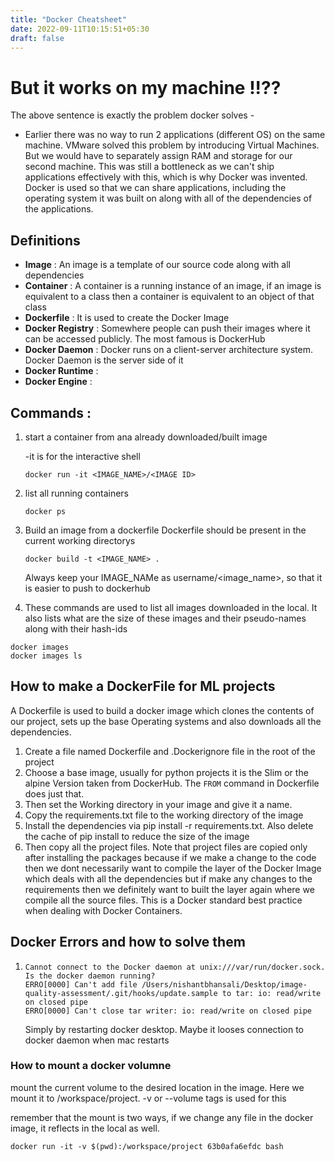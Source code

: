 ```yaml
---
title: "Docker Cheatsheet"
date: 2022-09-11T10:15:51+05:30
draft: false
---
```


# But it works on my machine !!??
The above sentence is exactly the problem docker solves - 
- Earlier there was no way to run 2 applications (different OS) on the same machine. VMware solved this problem by introducing Virtual Machines. But we would have to separately assign RAM and storage for our second machine. This was still a bottleneck as we can't ship applications effectively with this, which is why Docker was invented. Docker is used so that we can share applications, including the operating system it was built on along with all of the dependencies of the applications. 

## Definitions
- **Image** : An image is a template of our source code along with all dependencies
- **Container** : A container is a running instance of an image, if an image is equivalent to a class then a container is equivalent to an object of that class
- **Dockerfile** : It is used to create the Docker Image
- **Docker Registry** : Somewhere people can push their images where it can be accessed publicly. The most famous is DockerHub
- **Docker Daemon** : Docker runs on a client-server architecture system. Docker Daemon is the server side of it
- **Docker Runtime** : 
- **Docker Engine** : 

## Commands : 
1. start a container from ana already downloaded/built image

    -it is for the interactive shell
    ```shell
    docker run -it <IMAGE_NAME>/<IMAGE ID>
    ```
2. list all running containers
    ```shell
    docker ps
    ```
3.  Build an image from a dockerfile 
    Dockerfile should be present in the current working directorys
    ```shell
    docker build -t <IMAGE_NAME> .
    ```
    Always keep your IMAGE_NAMe as username/<image_name>, so that it is easier to push to dockerhub
4. These commands are used to list all images downloaded in the local. It also lists what are the size of these images and their pseudo-names along with their hash-ids
```shell
docker images
docker images ls
```
## How to make a DockerFile for ML projects
A Dockerfile is used to build a docker image which clones the contents of our project, sets up the base Operating systems and also downloads all the dependencies.
1. Create a file named Dockerfile and .Dockerignore file in the root of the project
2. Choose a base image, usually for python projects it is the Slim or the alpine Version taken from DockerHub. The `FROM` command in Dockerfile does just that. 
3. Then set the Working directory in your image and give it a name.
4. Copy the requirements.txt file to the working directory of the image
5. Install the dependencies via pip install -r requirements.txt. Also delete the cache of pip install to reduce the size of the image
6. Then copy all the project files. Note that project files are copied only after installing the packages because if we make a change to the code then we dont necessarily want to compile the layer of the Docker Image which deals with all the dependencies but if make any changes to the requirements then we definitely want to built the layer again where we compile all the source files. This is a Docker standard best practice when dealing with Docker Containers.

## Docker Errors and how to solve them
1. 
    ```shell
    Cannot connect to the Docker daemon at unix:///var/run/docker.sock. Is the docker daemon running?
    ERRO[0000] Can't add file /Users/nishantbhansali/Desktop/image-quality-assessment/.git/hooks/update.sample to tar: io: read/write on closed pipe 
    ERRO[0000] Can't close tar writer: io: read/write on closed pipe
    ```
    Simply by restarting docker desktop. Maybe it looses connection to docker daemon when mac restarts

### How to mount a docker volumne

mount the current volume to the desired location in the image. Here we mount it to /workspace/project.
-v or --volume tags is used for this

remember that the mount is two ways, if we change any file in the docker image, it reflects in the local as well.


```shell
docker run -it -v $(pwd):/workspace/project 63b0afa6efdc bash
```

